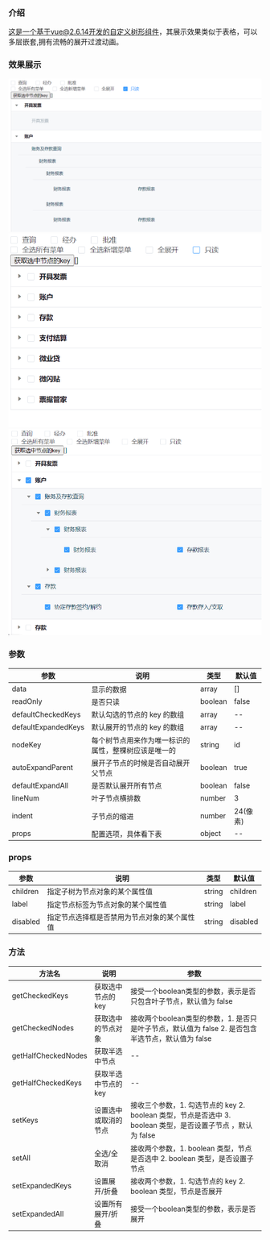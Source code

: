 ### 介绍
这是一个基于vue@2.6.14开发的自定义树形组件，其展示效果类似于表格，可以多层嵌套,拥有流畅的展开过渡动画。

### 效果展示
![只读效果](./asset/readonly.png)
![折叠效果](./asset/collapse.png)
![全选效果](./asset/all.png)

### 参数
参数|说明|类型|默认值
-|-|-|-|
data|显示的数据|array|[]
readOnly|是否只读|boolean|false
defaultCheckedKeys|默认勾选的节点的 key 的数组|array|--
defaultExpandedKeys|默认展开的节点的 key 的数组|array|--
nodeKey|每个树节点用来作为唯一标识的属性，整棵树应该是唯一的|string|id
autoExpandParent|展开子节点的时候是否自动展开父节点|boolean|true
defaultExpandAll|是否默认展开所有节点|boolean|false
lineNum|叶子节点横排数|number|3
indent|子节点的缩进|number|24(像素)
props|配置选项，具体看下表|object|--

### props
参数|说明|类型|默认值
-|-|-|-|
children|指定子树为节点对象的某个属性值|string|children
label|指定节点标签为节点对象的某个属性值|string|label
disabled|指定节点选择框是否禁用为节点对象的某个属性值|string|disabled

### 方法
方法名|说明|参数
-|-|-
getCheckedKeys|获取选中节点的key|接受一个boolean类型的参数，表示是否只包含叶子节点，默认值为 false
getCheckedNodes|获取选中的节点对象|接收两个boolean类型的参数，1. 是否只是叶子节点，默认值为 false 2. 是否包含半选节点，默认值为 false
getHalfCheckedNodes|获取半选中节点|--
getHalfCheckedKeys|获取半选中节点的key|--
setKeys|设置选中或取消的节点|接收三个参数，1. 勾选节点的 key 2. boolean 类型，节点是否选中 3. boolean 类型，是否设置子节点 ，默认为 false
setAll|全选/全取消|接收两个参数，1. boolean 类型，节点是否选中 2. boolean 类型，是否设置子节点
setExpandedKeys|设置展开/折叠|接收两个参数，1. 勾选节点的 key 2. boolean 类型，节点是否展开
setExpandedAll|设置所有展开/折叠|接受一个boolean类型的参数，表示是否展开
